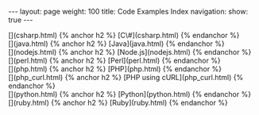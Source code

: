 --- layout: page weight: 100 title: Code Examples Index navigation:
show: true ---
<div class="row-fluid">
<div class="span4 well callout">
[<span class="pull-right framework-icon framework-iconms-net" alt="C#"></span>](csharp.html)
{% anchor h2 %} [C\#](csharp.html) {% endanchor %}
</div>
<div class="span4 well callout">
[<span class="pull-right framework-icon framework-iconjava"></span>](java.html)
{% anchor h2 %} [Java](java.html) {% endanchor %}
</div>
<div class="span4 well callout">
[<span class="pull-right framework-icon framework-iconnodejs"></span>](nodejs.html)
{% anchor h2 %} [Node.js](nodejs.html) {% endanchor %}
</div>
</div>
<div class="row-fluid">
<div class="span4 well callout">
[<span class="pull-right framework-icon framework-iconperl"></span>](perl.html)
{% anchor h2 %} [Perl](perl.html) {% endanchor %}
</div>
<div class="span4 well callout">
[<span class="pull-right framework-icon framework-iconphp"></span>](php.html)
{% anchor h2 %} [PHP](php.html) {% endanchor %}
</div>
<div class="span4 well callout">
[<span class="pull-right framework-icon framework-iconphp"></span>](php_curl.html)
{% anchor h2 %} [PHP using cURL](php_curl.html) {% endanchor %}
</div>
</div>
<div class="row-fluid">
<div class="span4 well callout">
[<span class="pull-right framework-icon framework-iconpython"></span>](python.html)
{% anchor h2 %} [Python](python.html) {% endanchor %}
</div>
<div class="span4 well callout">
[<span class="pull-right framework-icon framework-iconruby"></span>](ruby.html)
{% anchor h2 %} [Ruby](ruby.html) {% endanchor %}
</div>
</div>

